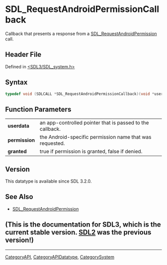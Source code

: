 # SDL_RequestAndroidPermissionCallback

Callback that presents a response from a [SDL_RequestAndroidPermission](SDL_RequestAndroidPermission) call.

## Header File

Defined in [<SDL3/SDL_system.h>](https://github.com/libsdl-org/SDL/blob/main/include/SDL3/SDL_system.h)

## Syntax

```c
typedef void (SDLCALL *SDL_RequestAndroidPermissionCallback)(void *userdata, const char *permission, bool granted);
```

## Function Parameters

|                |                                                           |
| -------------- | --------------------------------------------------------- |
| **userdata**   | an app-controlled pointer that is passed to the callback. |
| **permission** | the Android-specific permission name that was requested.  |
| **granted**    | true if permission is granted, false if denied.           |

## Version

This datatype is available since SDL 3.2.0.

## See Also

- [SDL_RequestAndroidPermission](SDL_RequestAndroidPermission)


## (This is the documentation for SDL3, which is the current stable version. [SDL2](https://wiki.libsdl.org/SDL2/) was the previous version!)



----
[CategoryAPI](CategoryAPI), [CategoryAPIDatatype](CategoryAPIDatatype), [CategorySystem](CategorySystem)

